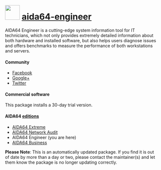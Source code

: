 # <img src="https://cdn.jsdelivr.net/gh/mkevenaar/chocolatey-packages@64bddbe0f873166c0a28485eb187f2be34bdb686/icons/aida64-engineer.png" width="48" height="48"/> [aida64-engineer](https://community.chocolatey.org/packages/aida64-engineer)

AIDA64 Engineer is a cutting-edge system information tool for IT technicians, which not only provides extremely detailed information about both hardware and installed software, but also helps users diagnose issues and offers benchmarks to measure the performance of both workstations and servers.

#### Community

* [Facebook](https://www.facebook.com/AIDA64)
* [Google+](https://plus.google.com/+aida64)
* [Twitter](https://twitter.com/FinalWire)

#### Commercial software

This package installs a 30-day trial version.

#### AIDA64 [editions](http://www.aida64.com/compare-aida64-features)

* [AIDA64 Extreme](https://community.chocolatey.org/packages/aida64-extreme)
* [AIDA64 Network Audit](https://community.chocolatey.org/packages/aida64-networkaudit)
* AIDA64 Engineer (you are here)
* [AIDA64 Business](https://community.chocolatey.org/packages/aida64-business)

**Please Note**: This is an automatically updated package. If you find it is
out of date by more than a day or two, please contact the maintainer(s) and
let them know the package is no longer updating correctly.
